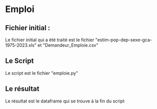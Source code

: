# Emploi

## Fichier initial :
Le fichier initial qui a été traité est le fichier "estim-pop-dep-sexe-gca-1975-2023.xls" et "Demandeur_Emploie.csv"

## Le Script
Le script est le fichier "emploie.py"

## Le résultat
Le résultat est le dataframe qui se trouve à la fin du script
